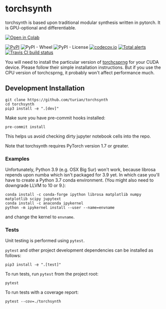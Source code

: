 # torchsynth

torchsynth is based upon traditional modular synthesis written in
pytorch. It is GPU-optional and differentiable.

[![Open in Colab](https://colab.research.google.com/assets/colab-badge.svg)](https://colab.research.google.com/github/turian/torchsynth/blob/main/examples/examples.ipynb)

[![PyPI](https://img.shields.io/pypi/v/torchsynth)](https://pypi.org/project/torchsynth/)
![PyPI - Wheel](https://img.shields.io/pypi/wheel/torchsynth)
![PyPI - License](https://img.shields.io/pypi/l/torchsynth)
[![codecov.io](https://codecov.io/gh/turian/torchsynth/branch/main/graphs/badge.svg?logoWidth=18)](https://codecov.io/github/turian/torchsynth?branch=master)
[![Total alerts](https://img.shields.io/lgtm/alerts/g/turian/torchsynth.svg?logo=lgtm&logoWidth=18)](https://lgtm.com/projects/g/turian/torchsynth/alerts/)
[![Travis CI build status](https://travis-ci.com/turian/torchsynth.png)](https://travis-ci.com/turian/torchsynth)

You will need to install the particular version of
[torchcsprng](https://github.com/pytorch/csprng) for your CUDA
device. Please follow their simple installation instructions.  But
if you use the CPU version of torchcsprng, it probably won't affect
performance much.

## Development Installation

```
git clone https://github.com/turian/torchsynth
cd torchsynth
pip3 install -e ".[dev]"
```

Make sure you have pre-commit hooks installed:
```
pre-commit install
```
This helps us avoid checking dirty jupyter notebook cells into the
repo.

Note that torchsynth requires PyTorch version 1.7 or greater.

### Examples

Unfortunately, Python 3.9 (e.g. OSX Big Sur) won't work, because
librosa repends upon numba which isn't packaged for 3.9 yet. In
which case you'll have to create a Python 3.7 conda environment.
(You might also need to downgrade LLVM to 10 or 9.):
```
conda install -c conda-forge ipython librosa matplotlib numpy matplotlib scipy jupytext
conda install -c anaconda ipykernel
python -m ipykernel install --user --name=envname
```
and change the kernel to `envname`.

### Tests
Unit testing is performed using `pytest`.

`pytest` and other project development dependencies can be installed as follows: 
```
pip3 install -e ".[test]"
```

To run tests, run `pytest` from the project root:
```
pytest
```

To run tests with a coverage report:
```
pytest --cov=./torchsynth
```

